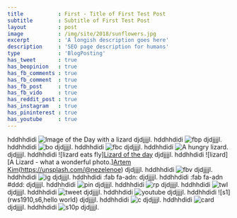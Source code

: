 ```yaml
---
title           : First - Title of First Test Post
subtitle        : Subtitle of First Test Post
layout          : post
image           : /img/site/2018/sunflowers.jpg
excerpt         : 'A longish description goes here'
description     : 'SEO page description for humans'
type            : 'BlogPosting'
has_tweet       : true
has_beopinion   : true
has_fb_comments : true
has_fb_comment  : true
has_fb_post     : true
has_fb_vido     : true
has_reddit_post : true
has_instagram   : true
has_pininterest : true
has_youtube     : true
---
```

hddhhdidi ![Image of the Day with a lizard](https://betanews.com/wp-content/uploads/2017/01/BingWallpaper-768x432.png) djdjjjjl.
hddhhdidi ![fbp](https://www.facebook.com/groups/1689073668046856/permalink/2227352477552303/) djdjjjjl.
hddhhdidi ![bo](5bbf40aac9e77c0001a6cf8a) djdjjjjl.
hddhhdidi ![fbc](https://www.facebook.com/groups/1689073668046856/permalink/2227352477552303/) djdjjjjl.
hddhhdidi ![A hungry lizard.](https://betanews.com/wp-content/uploads/2017/01/BingWallpaper-768x432.png) djdjjjjl.
hddhhdidi ![lizard eats fly][Lizard of the day](https://betanews.com/wp-content/uploads/2017/01/BingWallpaper-768x432.png) djdjjjjl.
hddhhdidi ![lizard][A Lizard - what a wonderful photo.][Artem Kim](https://betanews.com/wp-content/uploads/2017/01/BingWallpaper-768x432.png)(https://unsplash.com/@nezelenoe) djdjjjjl.
hddhhdidi ![fbv](https://www.facebook.com/Itscrafttime.kelinetwork/videos/592791944436289/) djdjjjjl.
hddhhdidi ![ig](https://www.instagram.com/p/Bp4xxHXBKEg/) djdjjjjl.
hddhhdidi :fab fa-adn: djdjjjjl.
hddhhdidi :fab fa-adn #ddd: djdjjjjl.
hddhhdidi ![pin](https://www.pinterest.co.uk/pin/AaKespaUS7C4snc7zqIPbdLYuZLVeIasR6spr5gnAf7CkE-sSrQ3vlM/) djdjjjjl.
hddhhdidi ![rp](https://www.reddit.com/r/europe/comments/9v8106/area_required_if_everyone_in_france_lived_as/) djdjjjjl.
hddhhdidi ![twl](https://twitter.com/themoontarot/status/1060226498953732101) djdjjjjl.
hddhhdidi ![tweet](https://twitter.com/themoontarot/status/1060226498953732101) djdjjjjl.
hddhhdidi ![youtube](https://www.youtube.com/watch?v=d-ABQtyTh5U) djdjjjjl.
hddhhdidi ![s1](rws1910,s6,hello world) djdjjjjl.
hddhhdidi ![c](rws1910,s6) djdjjjjl.
hddhhdidi ![card](rws1910,s6) djdjjjjl.
hddhhdidi ![s10p](rws1910,s1,s2,s3,s4,s5,s6,s7,s8,s9,s10) djdjjjjl.
